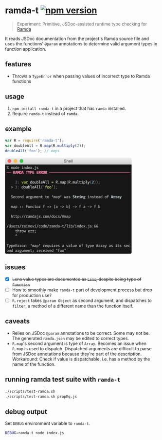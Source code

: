 # ramda-t [![npm version](https://badge.fury.io/js/ramda-t.svg)](https://www.npmjs.com/package/ramda-t)

> Experiment: Primitive, JSDoc-assisted runtime type checking for [Ramda][ramda]

It reads JSDoc documentation from the project's Ramda source file and uses
the functions' `@param` annotations to determine valid argument types in
function application.

## features

- Throws a `TypeError` when passing values of incorrect type to Ramda
  functions

## usage

1. `npm install ramda-t` in a project that has `ramda` installed.
2. Require `ramda-t` instead of `ramda`.

## example

```js
var R = require('ramda-t');
var doubleAll = R.map(R.multiply(2));
doubleAll('foo'); // oops
```

<img src="https://raw.githubusercontent.com/raine/ramda-t/media/example.png" width="416" height="315">

## issues

- [x] ~~Lens value types are documented as `Lens`, despite being type of `Function`~~
- [ ] How to smoothly make `ramda-t` part of development process but drop
      for production use?
- [ ] `R.reject` takes `@param Object` as second argument, and dispatches to
      `filter`, a method of a different name than the function itself.

## caveats

- Relies on JSDoc `@param` annotations to be correct. Some may not be.
  The generated `ramda.json` may be edited to correct types.
- `R.map`'s second argument is type of `Array`. Becomes an issue when `R.map`
  is used to dispatch. Dispatched arguments are difficult to parse from JSDoc
  annotations because they're part of the description. Workaround: Check if
  value is dispatchable, i.e. has a method by the name of the function.

## running ramda test suite with `ramda-t`

```sh
./scripts/test-ramda.sh
./scripts/test-ramda.sh propEq.js
```

## debug output

Set `DEBUG` environment variable to `ramda-t`.

```sh
DEBUG=ramda-t node index.js
```

[ramda]: http://ramdajs.com
